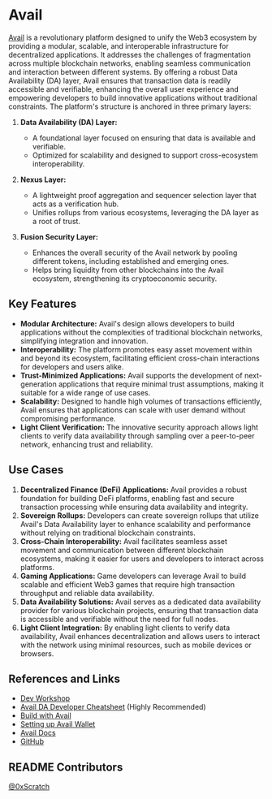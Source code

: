 # Avail

[Avail](https://www.availproject.org/) is a revolutionary platform designed to unify the Web3 ecosystem by providing a modular, scalable, and interoperable infrastructure for decentralized applications. It addresses the challenges of fragmentation across multiple blockchain networks, enabling seamless communication and interaction between different systems. By offering a robust Data Availability (DA) layer, Avail ensures that transaction data is readily accessible and verifiable, enhancing the overall user experience and empowering developers to build innovative applications without traditional constraints. The platform's structure is anchored in three primary layers:

1. **Data Availability (DA) Layer:**
    - A foundational layer focused on ensuring that data is available and verifiable.
    - Optimized for scalability and designed to support cross-ecosystem interoperability.

2. **Nexus Layer:**
    - A lightweight proof aggregation and sequencer selection layer that acts as a verification hub.
    - Unifies rollups from various ecosystems, leveraging the DA layer as a root of trust.

3. **Fusion Security Layer:**
    - Enhances the overall security of the Avail network by pooling different tokens, including established and emerging ones.
    - Helps bring liquidity from other blockchains into the Avail ecosystem, strengthening its cryptoeconomic security.

## Key Features

- **Modular Architecture:** Avail's design allows developers to build applications without the complexities of traditional blockchain networks, simplifying integration and innovation.
- **Interoperability:** The platform promotes easy asset movement within and beyond its ecosystem, facilitating efficient cross-chain interactions for developers and users alike.
- **Trust-Minimized Applications:** Avail supports the development of next-generation applications that require minimal trust assumptions, making it suitable for a wide range of use cases.
- **Scalability:** Designed to handle high volumes of transactions efficiently, Avail ensures that applications can scale with user demand without compromising performance.
- **Light Client Verification:** The innovative security approach allows light clients to verify data availability through sampling over a peer-to-peer network, enhancing trust and reliability.

## Use Cases

1. **Decentralized Finance (DeFi) Applications:** Avail provides a robust foundation for building DeFi platforms, enabling fast and secure transaction processing while ensuring data availability and integrity.
2. **Sovereign Rollups:** Developers can create sovereign rollups that utilize Avail's Data Availability layer to enhance scalability and performance without relying on traditional blockchain constraints.
3. **Cross-Chain Interoperability:** Avail facilitates seamless asset movement and communication between different blockchain ecosystems, making it easier for users and developers to interact across platforms.
4. **Gaming Applications:** Game developers can leverage Avail to build scalable and efficient Web3 games that require high transaction throughput and reliable data availability.
5. **Data Availability Solutions:** Avail serves as a dedicated data availability provider for various blockchain projects, ensuring that transaction data is accessible and verifiable without the need for full nodes.
6. **Light Client Integration:** By enabling light clients to verify data availability, Avail enhances decentralization and allows users to interact with the network using minimal resources, such as mobile devices or browsers.

## References and Links

- [Dev Workshop](https://www.youtube.com/watch?v=hrrcvXNcu78&t=1615s)
- [Avail DA Developer Cheatsheet](https://avail-project.notion.site/Avail-DA-Dev-Onboard-Hackathon-Edition-6ce01faa760b41b79b3ea7758a6265e5#1b7d2fa7a8304fe6b0ce90ab19513aa4) (Highly Recommended)
- [Build with Avail](https://docs.availproject.org/docs/build-with-avail/overview)
- [Setting up Avail Wallet](https://docs.availproject.org/docs/end-user-guide/accounts)
- [Avail Docs](https://docs.availproject.org/)
- [GitHub](https://github.com/availproject)

## README Contributors

[@0xScratch](https://github.com/0xScratch)
